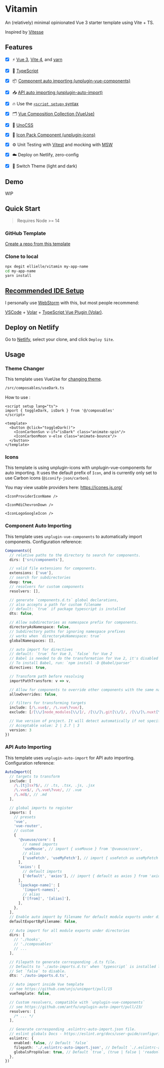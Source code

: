 # Vitamin

An (relatively) minimal opinionated Vue 3 starter template using Vite + TS.

Inspired by [Vitesse](https://github.com/antfu/vitesse)  

## Features

- [x] ⚡️ [Vue 3](https://github.com/vuejs/vue-next), [Vite 4](https://github.com/vitejs/vite), and [yarn](https://yarnpkg.com/)
  
- [x] 🦾 [TypeScript](https://www.typescriptlang.org/)

- [x] 📦 [Component auto importing (unplugin-vue-components)](https://github.com/antfu/unplugin-vue-components)

- [x] 📥 [API auto importing (unplugin-auto-import)](https://github.com/antfu/unplugin-auto-import)

- [x] 🔥 Use the [`<script setup>` syntax](https://github.com/vuejs/rfcs/pull/227)

- [x] 🗂️ [Vue Composition Collection (VueUse)](https://vueuse.org/)
  
- [x] 🎨 [UnoCSS](https://github.com/unocss/unocss)

- [x] 🎊 [Icon Pack Component (unplugin-icons)](https://github.com/antfu/unocss/tree/main/packages/preset-icons)

- [x] ⚙️ Unit Testing with [Vitest](https://github.com/vitest-dev/vitest) and mocking with [MSW](https://github.com/mswjs/msw)

- [x] ☁️ Deploy on Netlify, zero-config

- [x] 🌙 Switch Theme (light and dark)

## Demo

WIP

## Quick Start

> Requires Node >= 14

### GitHub Template

[Create a repo from this template](https://github.com/ellielle/vitamin/generate)

### Clone to local

```bash
npx degit ellielle/vitamin my-app-name
cd my-app-name
yarn install
```

## [Recommended IDE Setup](https://vuejs.org/guide/scaling-up/tooling.html#ide-support)

I personally use [WebStorm](https://www.jetbrains.com/webstorm/) with this, but most people recommend:

[VSCode](https://code.visualstudio.com/) + [Volar](https://marketplace.visualstudio.com/items?itemName=johnsoncodehk.volar) + [TypeScript Vue Plugin (Volar)](https://marketplace.visualstudio.com/items?itemName=johnsoncodehk.vscode-typescript-vue-plugin).

## Deploy on Netlify

Go to [Netlify](https://app.netlify.com/start), select your clone, and click `Deploy Site`.

## Usage

### Theme Changer

This template uses VueUse for [changing theme](https://vueuse.org/core/usedark/).

```bash
/src/composables/useDark.ts
```

How to use :

```vue
<script setup lang="ts">
import { toggleDark, isDark } from '@/composables'
</script>

<template>
  <button @click="toggleDark()">
    <IconCarbonSun v-if="isDark" class="animate-spin"/>
    <IconCarbonMoon v-else class="animate-bounce"/>
  </button>
</template>
```

### Icons

This template is using unplugin-icons with unplugin-vue-components for auto importing.
It uses the default prefix of `Icon`, and is currently only set to use Carbon icons (`@iconify-json/carbon`).


You may view usable providers here: https://icones.js.org/  


```vue
<IconProviderIconName />

<IconMdiChevronDown />

<IconLogoGoogleIcon />
```

### Component Auto Importing

This template uses `unplugin-vue-components` to automatically import components. Configuration reference:

```ts
Components({
  // relative paths to the directory to search for components.
  dirs: ['src/components'],

  // valid file extensions for components.
  extensions: ['vue'],
  // search for subdirectories
  deep: true,
  // resolvers for custom components
  resolvers: [],

  // generate `components.d.ts` global declarations,
  // also accepts a path for custom filename
  // default: `true` if package typescript is installed
  dts: false,

  // Allow subdirectories as namespace prefix for components.
  directoryAsNamespace: false,
  // Subdirectory paths for ignoring namespace prefixes
  // works when `directoryAsNamespace: true`
  globalNamespaces: [],

  // auto import for directives
  // default: `true` for Vue 3, `false` for Vue 2
  // Babel is needed to do the transformation for Vue 2, it's disabled by default for performance concerns.
  // To install Babel, run: `npm install -D @babel/parser`
  directives: true,

  // Transform path before resolving
  importPathTransform: v => v,

  // Allow for components to override other components with the same name
  allowOverrides: false,

  // filters for transforming targets
  include: [/\.vue$/, /\.vue\?vue/],
  exclude: [/[\\/]node_modules[\\/]/, /[\\/]\.git[\\/]/, /[\\/]\.nuxt[\\/]/],

  // Vue version of project. It will detect automatically if not specified.
  // Acceptable value: 2 | 2.7 | 3
  version: 3
})
```

### API Auto Importing

This template uses `unplugin-auto-import` for API auto importing. Configuration reference:

```ts
AutoImport({
  // targets to transform
  include: [
    /\.[tj]sx?$/, // .ts, .tsx, .js, .jsx
    /\.vue$/, /\.vue\?vue/, // .vue
    /\.md$/, // .md
  ],

  // global imports to register
  imports: [
    // presets
    'vue',
    'vue-router',
    // custom
    {
      '@vueuse/core': [
        // named imports
        'useMouse', // import { useMouse } from '@vueuse/core',
        // alias
        ['useFetch', 'useMyFetch'], // import { useFetch as useMyFetch } from '@vueuse/core',
      ],
      'axios': [
        // default imports
        ['default', 'axios'], // import { default as axios } from 'axios',
      ],
      '[package-name]': [
        '[import-names]',
        // alias
        ['[from]', '[alias]'],
      ],
    },
  ],
  // Enable auto import by filename for default module exports under directories
  defaultExportByFilename: false,
  
  // Auto import for all module exports under directories
  dirs: [
    // './hooks',
    // './composables'
    // ...
  ],

  // Filepath to generate corresponding .d.ts file.
  // Defaults to './auto-imports.d.ts' when `typescript` is installed locally.
  // Set `false` to disable.
  dts: './auto-imports.d.ts',

  // Auto import inside Vue template
  // see https://github.com/unjs/unimport/pull/15
  vueTemplate: false,

  // Custom resolvers, compatible with `unplugin-vue-components`
  // see https://github.com/antfu/unplugin-auto-import/pull/23/
  resolvers: [
    /* ... */
  ],

  // Generate corresponding .eslintrc-auto-import.json file.
  // eslint globals Docs - https://eslint.org/docs/user-guide/configuring/language-options#specifying-globals
  eslintrc: {
    enabled: false, // Default `false`
    filepath: './.eslintrc-auto-import.json', // Default `./.eslintrc-auto-import.json`
    globalsPropValue: true, // Default `true`, (true | false | 'readonly' | 'readable' | 'writable' | 'writeable')
  },
})
```
